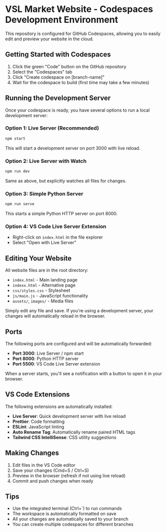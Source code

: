 # VSL Market Website - Codespaces Development Environment

This repository is configured for GitHub Codespaces, allowing you to easily edit and preview your website in the cloud.

## Getting Started with Codespaces

1. Click the green "Code" button on the GitHub repository
2. Select the "Codespaces" tab
3. Click "Create codespace on [branch-name]"
4. Wait for the codespace to build (first time may take a few minutes)

## Running the Development Server

Once your codespace is ready, you have several options to run a local development server:

### Option 1: Live Server (Recommended)
```bash
npm start
```
This will start a development server on port 3000 with live reload.

### Option 2: Live Server with Watch
```bash
npm run dev
```
Same as above, but explicitly watches all files for changes.

### Option 3: Simple Python Server
```bash
npm run serve
```
This starts a simple Python HTTP server on port 8000.

### Option 4: VS Code Live Server Extension
- Right-click on `index.html` in the file explorer
- Select "Open with Live Server"

## Editing Your Website

All website files are in the root directory:
- `index.html` - Main landing page
- `indexx.html` - Alternative page
- `css/styles.css` - Stylesheet
- `js/main.js` - JavaScript functionality
- `assets/`, `images/` - Media files

Simply edit any file and save. If you're using a development server, your changes will automatically reload in the browser.

## Ports

The following ports are configured and will be automatically forwarded:
- **Port 3000**: Live Server / npm start
- **Port 8000**: Python HTTP server
- **Port 5500**: VS Code Live Server extension

When a server starts, you'll see a notification with a button to open it in your browser.

## VS Code Extensions

The following extensions are automatically installed:
- **Live Server**: Quick development server with live reload
- **Prettier**: Code formatting
- **ESLint**: JavaScript linting
- **Auto Rename Tag**: Automatically rename paired HTML tags
- **Tailwind CSS IntelliSense**: CSS utility suggestions

## Making Changes

1. Edit files in the VS Code editor
2. Save your changes (Cmd+S / Ctrl+S)
3. Preview in the browser (refresh if not using live reload)
4. Commit and push changes when ready

## Tips

- Use the integrated terminal (Ctrl+`) to run commands
- The workspace is automatically formatted on save
- All your changes are automatically saved to your branch
- You can create multiple codespaces for different branches
